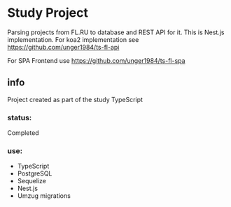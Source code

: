 # Study Project
Parsing projects from FL.RU to database and REST API for it.
This is Nest.js implementation. For koa2 implementation see https://github.com/unger1984/ts-fl-api

For SPA Frontend use https://github.com/unger1984/ts-fl-spa

## info
Project created as part of the study TypeScript

### status:
Completed

### use:
* TypeScript
* PostgreSQL
* Sequelize
* Nest.js
* Umzug migrations
